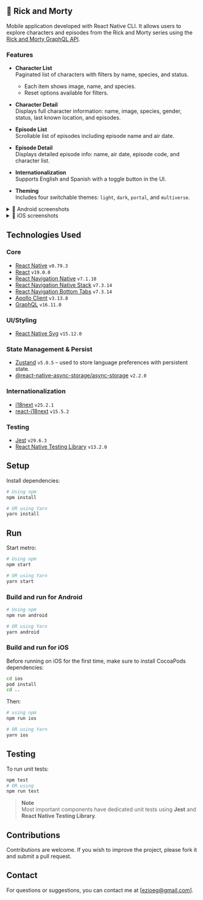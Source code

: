 ## 🔬 Rick and Morty  
Mobile application developed with React Native CLI. It allows users to explore characters and episodes from the Rick and Morty series using the [Rick and Morty GraphQL API](https://rickandmortyapi.com/graphql).

### Features  
- **Character List**  
  Paginated list of characters with filters by name, species, and status.  
  - Each item shows image, name, and species.  
  - Reset options available for filters.

- **Character Detail**  
  Displays full character information: name, image, species, gender, status, last known location, and episodes.

- **Episode List**  
  Scrollable list of episodes including episode name and air date.

- **Episode Detail**  
  Displays detailed episode info: name, air date, episode code, and character list.

- **Internationalization**  
  Supports English and Spanish with a toggle button in the UI.

- **Theming**  
  Includes four switchable themes: `light`, `dark`, `portal`, and `multiverse`.

<details>
  <summary>📱 Android screenshots</summary>
  <p>
    <img src="https://github.com/user-attachments/assets/c218f6c8-8215-4833-b076-93338c68e479" alt="Character List" width="400"/>
    <img src="https://github.com/user-attachments/assets/212cbbf6-fed8-4042-9d61-1df4cce8e11d" alt="Character Details" width="400"/>
  </p>
  <p>
    <img src="https://github.com/user-attachments/assets/139fe2be-b2dc-4d18-90fe-198bf704316d" alt="Character Filters" width="400"/>
    <img src="https://github.com/user-attachments/assets/14eac77a-a6a1-46f7-a59d-478e59411b13" alt="Episode List" width="400"/>
  </p>
  <p>
    <img src="https://github.com/user-attachments/assets/cfc1c66e-15c3-437b-a13f-a1ff88a12080" alt="Episode Details" width="400"/>
  </p>
</details>

<details>
  <summary>📱 iOS screenshots</summary>
  <p>
    <img src="https://github.com/user-attachments/assets/9c2f536a-463c-46c0-9289-a2af504ec881" alt="iOS Screenshot 1" width="400"/>
    <img src="https://github.com/user-attachments/assets/8d81ce98-8bff-4dfe-92ca-eec71279dee2" alt="iOS Screenshot 2" width="400"/>
  </p>
  <p>
    <img src="https://github.com/user-attachments/assets/1d048793-c026-4789-bda5-a82007b3965f" alt="iOS Screenshot 3" width="400"/>
    <img src="https://github.com/user-attachments/assets/a8c8cf8f-63a2-477f-a408-cd18ce9bbad3" alt="iOS Screenshot 4" width="400"/>
  </p>
   <p>
    <img src="https://github.com/user-attachments/assets/a5b22225-cef0-4bf5-959c-feb2a802eb01" alt="iOS Screenshot 3" width="400"/>
    <img src="https://github.com/user-attachments/assets/de71289c-c9ff-45ce-af48-d2cbd77a4370" alt="iOS Screenshot 4" width="400"/>
  </p>
</details>

## Technologies Used
### Core
- [React Native](https://reactnative.dev/) `v0.79.3`
- [React](https://reactjs.org/) `v19.0.0`
- [React Navigation Native](https://reactnavigation.org/docs/getting-started) `v7.1.10`
- [React Navigation Native Stack](https://reactnavigation.org/docs/native-stack-navigator) `v7.3.14`
- [React Navigation Bottom Tabs](https://reactnavigation.org/docs/bottom-tab-navigator) `v7.3.14`
- [Apollo Client](https://www.apollographql.com/docs/react/) `v3.13.8`
- [GraphQL](https://graphql.org/) `v16.11.0`

### UI/Styling
- [React Native Svg](https://github.com/react-native-svg/react-native-svg) `v15.12.0`

### State Management & Persist
- [Zustand](https://github.com/pmndrs/zustand) `v5.0.5` – used to store language preferences with persistent state.
- [@react-native-async-storage/async-storage](https://github.com/react-native-async-storage/async-storage) `v2.2.0`

### Internationalization
- [i18next](https://www.i18next.com/) `v25.2.1`
- [react-i18next](https://react.i18next.com/) `v15.5.2`

### Testing
- [Jest](https://jestjs.io/) `v29.6.3`
- [React Native Testing Library](https://callstack.github.io/react-native-testing-library/) `v13.2.0`

## Setup
Install dependencies:
```bash
# Using npm
npm install

# OR using Yarn
yarn install
   ```

## Run
Start metro:
```sh
# Using npm
npm start

# OR using Yarn
yarn start
```

### Build and run for Android

```sh
# Using npm
npm run android

# OR using Yarn
yarn android
```

### Build and run for iOS
Before running on iOS for the first time, make sure to install CocoaPods dependencies:
```bash
cd ios
pod install
cd ..
```

Then:
```bash
# using npm
npm run ios

# OR using Yarn
yarn ios
```

## Testing
To run unit tests:

```bash
npm test
# OR using
npm run test
```
> **Note**  
> Most important components have dedicated unit tests using **Jest** and **React Native Testing Library**.

## Contributions
Contributions are welcome. If you wish to improve the project, please fork it and submit a pull request.

## Contact
For questions or suggestions, you can contact me at [ezioeg@gmail.com].
